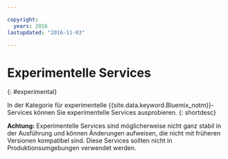 ```yaml
---

copyright:
  years: 2016
lastupdated: "2016-11-03"

---
```


# Experimentelle Services
{: #experimental}

In der Kategorie für experimentelle {{site.data.keyword.Bluemix_notm}}-Services können Sie experimentelle Services ausprobieren.
{: shortdesc}



**Achtung:** Experimentelle Services sind möglicherweise nicht ganz stabil in der Ausführung und können Änderungen aufweisen, die nicht mit früheren Versionen kompatibel sind. Diese Services sollten nicht in Produktionsumgebungen verwendet werden.
